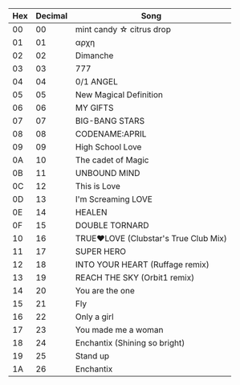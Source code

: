 Hex	|	Decimal	|	Song	|
-----	|	-----	|	-----	|
00  	|	00	|	mint candy ☆ citrus drop	|
01  	|	01	|	αρχη	|
02  	|	02	|	Dimanche	|
03  	|	03	|	777	|
04  	|	04	|	0/1 ANGEL	|
05  	|	05	|	New Magical Definition	|
06    | 06  | MY GIFTS  |
07    | 07  | BIG-BANG STARS  |
08    | 08  | CODENAME:APRIL  |
09    | 09  | High School Love  |
0A  	|	10	|	The cadet of Magic	|
0B  	|	11	|	UNBOUND MIND	|
0C  	|	12	|	This is Love	|
0D  	|	13	|	I'm Screaming LOVE	|
0E  	|	14	|	HEALEN	|
0F  	|	15	|	DOUBLE TORNARD	|
10    | 16  | TRUE♥LOVE (Clubstar's True Club Mix)  |
11    | 17  | SUPER HERO  |
12    | 18  | INTO YOUR HEART (Ruffage remix)  |
13    | 19  | REACH THE SKY (Orbit1 remix)  |
14  	|	20	|	You are the one	|
15  	|	21	|	Fly	|
16  	|	22	|	Only a girl	|
17  	|	23	|	You made me a woman	|
18  	|	24	|	Enchantix (Shining so bright)	|
19  	|	25	|	Stand up	|
1A    | 26  | Enchantix  |
